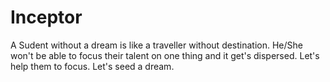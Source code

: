 # Inceptor
A Sudent without a dream is like a traveller without destination. He/She won't be able to focus their talent on one thing and it get's dispersed. Let's help them to focus. Let's seed a dream.
